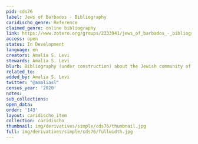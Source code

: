 ```yaml
---
pid: cds76
label: Jews of Barbados - Bibliography
caridischo_genre: Reference
claimed_genre: online bibliography
link: https://www.zotero.org/groups/2333941/jews_of_barbados_-_bibliography
access: open
status: In Development
language: en
creators: Amalia S. Levi
stewards: Amalia S. Levi
blurb: Bibliography (under construction) about the Jewish community of Barbados.
related_to:
added_by: Amalia S. Levi
twitter: "@amaliasl"
census_year: '2020'
notes:
sub_collections:
open_data:
order: '143'
layout: caridischo_item
collection: caridischo
thumbnail: img/derivatives/simple/cds76/thumbnail.jpg
full: img/derivatives/simple/cds76/fullwidth.jpg
---
```

